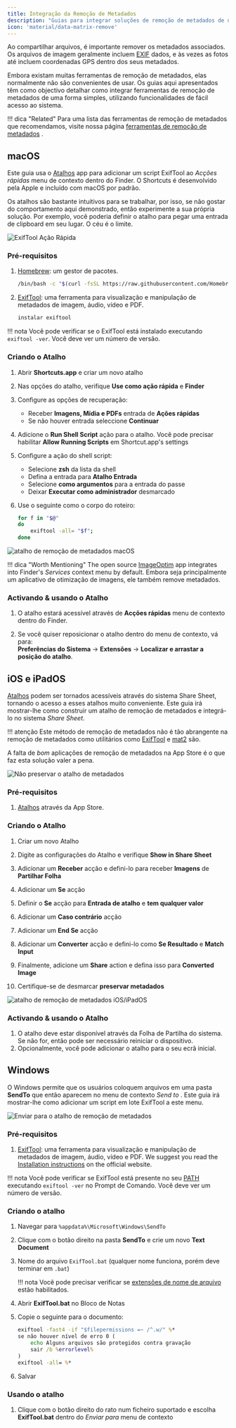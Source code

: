 ```yaml
---
title: Integração da Remoção de Metadados
description: "Guias para integrar soluções de remoção de metadados de uma forma nativa."
icon: 'material/data-matrix-remove'
---
```


Ao compartilhar arquivos, é importante remover os metadados associados. Os arquivos de imagem geralmente incluem [EXIF](https://en.wikipedia.org/wiki/Exif) dados, e às vezes as fotos até incluem coordenadas GPS dentro dos seus metadados.

Embora existam muitas ferramentas de remoção de metadados, elas normalmente não são convenientes de usar. Os guias aqui apresentados têm como objectivo detalhar como integrar ferramentas de remoção de metadados de uma forma simples, utilizando funcionalidades de fácil acesso ao sistema.

!!! dica "Related"
    Para uma lista das ferramentas de remoção de metadados que recomendamos, visite nossa página [ferramentas de remoção de metadados](/metadata-removal-tools/) .

## macOS

Este guia usa o [Atalhos](https://support.apple.com/guide/shortcuts-mac/intro-to-shortcuts-apdf22b0444c/mac) app para adicionar um script ExifTool ao *Acções rápidas* menu de contexto dentro do Finder. O Shortcuts é desenvolvido pela Apple e incluído com macOS por padrão.

Os atalhos são bastante intuitivos para se trabalhar, por isso, se não gostar do comportamento aqui demonstrado, então experimente a sua própria solução. Por exemplo, você poderia definir o atalho para pegar uma entrada de clipboard em seu lugar. O céu é o limite.

![ExifTool Ação Rápida](/assets/img/integrating-metadata-removal/preview-macos.png)

### Pré-requisitos

1. [Homebrew](https://brew.sh): um gestor de pacotes.

    ```bash
    /bin/bash -c "$(curl -fsSL https://raw.githubusercontent.com/Homebrew/install/HEAD/install.sh)"
    ```

2. [ExifTool](/metadata-removal-tools/#exiftool): uma ferramenta para visualização e manipulação de metadados de imagem, áudio, vídeo e PDF.

    ```bash
    instalar exiftool
    ```

!!! nota
    Você pode verificar se o ExifTool está instalado executando `exiftool -ver`. Você deve ver um número de versão.

### Criando o Atalho

1. Abrir **Shortcuts.app** e criar um novo atalho

2. Nas opções do atalho, verifique **Use como ação rápida** e **Finder**

3. Configure as opções de recuperação:

    - Receber **Imagens, Mídia e PDFs** entrada de **Ações rápidas**
    - Se não houver entrada seleccione **Continuar**

4. Adicione o **Run Shell Script** ação para o atalho. Você pode precisar habilitar **Allow Running Scripts** em Shortcut.app's settings

5. Configure a ação do shell script:
     - Selecione **zsh** da lista da shell
     - Defina a entrada para **Atalho Entrada**
     - Selecione **como argumentos** para a entrada do passe
     - Deixar **Executar como administrador** desmarcado

6. Use o seguinte como o corpo do roteiro:

    ```bash
    for f in "$@"
    do
        exiftool -all= "$f";
    done
    ```

![atalho de remoção de metadados macOS](/assets/img/integrating-metadata-removal/shortcut-macos.png)

!!! dica "Worth Mentioning"
    The open source [ImageOptim](https://imageoptim.com/mac) app integrates into Finder's *Services* context menu by default. Embora seja principalmente um aplicativo de otimização de imagens, ele também remove metadados.

### Activando & usando o Atalho

1. O atalho estará acessível através de **Acções rápidas** menu de contexto dentro do Finder.

2. Se você quiser reposicionar o atalho dentro do menu de contexto, vá para:<br> **Preferências do Sistema** → **Extensões** → **Localizar e arrastar a posição do atalho**.

## iOS e iPadOS

[Atalhos](https://support.apple.com/guide/shortcuts/welcome/ios) podem ser tornados acessíveis através do sistema Share Sheet, tornando o acesso a esses atalhos muito conveniente. Este guia irá mostrar-lhe como construir um atalho de remoção de metadados e integrá-lo no sistema *Share Sheet*.

!!! atenção
    Este método de remoção de metadados não é tão abrangente na remoção de metadados como utilitários como [ExifTool](/metadata-removal-tools/#exiftool) e [mat2](/metadata-removal-tools/#mat2) são.

A falta de *bom* aplicações de remoção de metadados na App Store é o que faz esta solução valer a pena.

![Não preservar o atalho de metadados](/assets/img/integrating-metadata-removal/preview-ios.png)

### Pré-requisitos

1. [Atalhos](https://apps.apple.com/us/app/shortcuts/id915249334) através da App Store.

### Criando o Atalho

1. Criar um novo Atalho

2. Digite as configurações do Atalho e verifique **Show in Share Sheet**

3. Adicionar um **Receber** acção e defini-lo para receber **Imagens** de **Partilhar Folha**

4. Adicionar um **Se** acção

5. Definir o **Se** acção para **Entrada de atalho** e **tem qualquer valor**

6. Adicionar um **Caso contrário** acção

7. Adicionar um **End Se** acção

8. Adicionar um **Converter** acção e defini-lo como **Se Resultado** e **Match Input**

9. Finalmente, adicione um **Share** action e defina isso para **Converted Image**

10. Certifique-se de desmarcar **preservar metadados**

![atalho de remoção de metadados iOS/iPadOS](/assets/img/integrating-metadata-removal/shortcut-ios.png)

### Activando & usando o Atalho

1. O atalho deve estar disponível através da Folha de Partilha do sistema. Se não for, então pode ser necessário reiniciar o dispositivo.
2. Opcionalmente, você pode adicionar o atalho para o seu ecrã inicial.

## Windows

O Windows permite que os usuários coloquem arquivos em uma pasta **SendTo** que então aparecem no menu de contexto *Send to* . Este guia irá mostrar-lhe como adicionar um script em lote ExifTool a este menu.

![Enviar para o atalho de remoção de metadados](/assets/img/integrating-metadata-removal/preview-windows.jpg)

### Pré-requisitos

1. [ExifTool](/metadata-removal-tools/#exiftool): uma ferramenta para visualização e manipulação de metadados de imagem, áudio, vídeo e PDF. We suggest you read the [Installation instructions](https://exiftool.org/install.html#Windows) on the official website.

!!! nota
    Você pode verificar se ExifTool está presente no seu [PATH](https://www.computerhope.com/issues/ch000549.htm) executando `exiftool -ver` no Prompt de Comando. Você deve ver um número de versão.

### Criando o atalho

1. Navegar para `%appdata%\Microsoft\Windows\SendTo`

2. Clique com o botão direito na pasta **SendTo** e crie um novo **Text Document**

3. Nome do arquivo `ExifTool.bat` (qualquer nome funciona, porém deve terminar em `.bat`)

    !!! nota
     Você pode precisar verificar se [extensões de nome de arquivo](https://support.microsoft.com/en-us/windows/common-file-name-extensions-in-windows-da4a4430-8e76-89c5-59f7-1cdbbc75cb01) estão habilitados.

4. Abrir **ExifTool.bat** no Bloco de Notas

5. Copie o seguinte para o documento:

    ```bat
    exiftool -fast4 -if "$filepermissions =~ /^.w/" %*
    se não houver nível de erro 0 (
        echo Alguns arquivos são protegidos contra gravação
        sair /b %errorlevel%
    )
    exiftool -all= %*
    ```

6. Salvar

### Usando o atalho

1. Clique com o botão direito do rato num ficheiro suportado e escolha **ExifTool.bat** dentro do *Enviar para* menu de contexto
